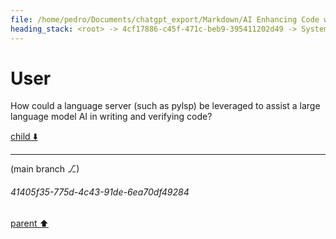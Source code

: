 ```yaml
---
file: /home/pedro/Documents/chatgpt_export/Markdown/AI Enhancing Code with LSP.md
heading_stack: <root> -> 4cf17886-c45f-471c-beb9-395411202d49 -> System -> 2f12de14-8164-4626-bebc-66edd60621a9 -> System -> aaa2529d-01dd-4319-b773-1ffa86492842 -> User
---
```

# User

How could a language server (such as pylsp) be leveraged to assist a large language model AI in writing and verifying code?

[child ⬇️](#41405f35-775d-4c43-91de-6ea70df49284)

---

(main branch ⎇)
###### 41405f35-775d-4c43-91de-6ea70df49284
[parent ⬆️](#aaa2529d-01dd-4319-b773-1ffa86492842)
